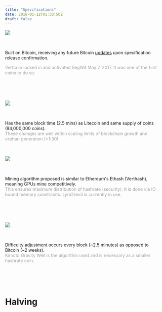```yaml
---
title: "Specifications"
date: 2018-01-12T01:30:50Z
draft: false
---
```


<style type="text/css">

.content-container {
    display: flex;
    justify-content: space-between;
    max-width: 1124px;
}

 img {
  max-width: 53px;
 }
</style>


<div class="specsBox_container">

<div class="specsBox">
<img src="../images/bitcoin.png">

<br><br>
Built on Bitcoin, receiving any future Bitcoin <a href="https://bitcoinmagazine.com/articles/taproot-coming-what-it-and-how-it-will-benefit-bitcoin/">updates</a> upon specification release confirmation.


<span style="opacity: 0.4; display: block;">Vertcoin locked in and activated SegWit May 7, 2017. It was one of the first coins to do so.</span>
<br><br>
<br><br>
</div>

<div class="specsBox">
<img src="../images/litecoin.png">

<br><br>
Has the same block time (2.5 mins) as Litecoin and same supply of coins (84,000,000 coins).
<span style="opacity: 0.4; display: block;">These changes are well within scaling limits of blockchain growth and orphan generation (>1:30)</span>
<br><br>
</div>


<div class="specsBox">
<img src="../images/ethereum.png">

<br><br>
Mining algorithm proposed is similar to Ethereum's Ethash (Verthash), meaning GPUs mine competitively.
<span style="opacity: 0.4; display: block;">This ensures maximum distribution of hashrate (security). It is done via IO bound memory constraints. Lyra2rev3 is currently in use.</span>
<br><br>
<br><br>
</div>


<div class="specsBox">
<img class="miningalgo" src="../images/kgw.png">

<br><br>
Difficulty adjustment occurs every block (~2.5 minutes) as opposed to Bitcoin (~2 weeks).
<span style="opacity: 0.4; display: block;">Kimoto Gravity Well is the algorithm used and is necessary as a smaller hashrate coin.</span>
<br><br>
<br><br>
</div>
</div>

<h1 class="singleHeader">Halving</h1>



